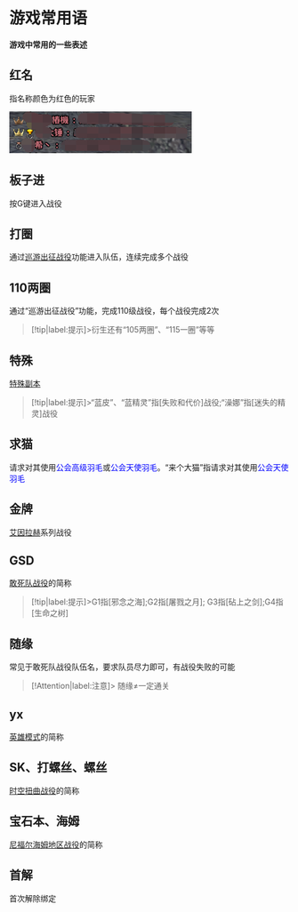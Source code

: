 # 游戏常用语<!-- {docsify-ignore-all} -->
**游戏中常用的一些表述**

## 红名
指名称颜色为红色的玩家

![alt text](image.png)

## 板子进
按G键进入战役

## 打圈
通过[巡游出征战役](cruise/)功能进入队伍，连续完成多个战役

## 110两圈
通过“巡游出征战役”功能，完成110级战役，每个战役完成2次

> [!tip|label:提示]>衍生还有“105两圈”、“115一圈”等等


## 特殊
[特殊副本](#/equipment/?id=shouzhuo ':ignore')

> [!tip|label:提示]>“蓝皮”、“蓝精灵”指[失败和代价]战役;“澡娜”指[迷失的精灵]战役

## 求猫
请求对其使用<a style="color: blue;">公会高级羽毛</a>或<a style="color: blue;">公会天使羽毛</a>。“来个大猫”指请求对其使用<a style="color: blue;">公会天使羽毛</a>

##  金牌
[艾因拉赫](goldmedal/)系列战役

## GSD
[敢死队战役](8dungeon/)的简称

> [!tip|label:提示]>G1指[邪念之海];G2指[屠戮之月]; G3指[砧上之剑];G4指[生命之树]

## 随缘
常见于敢死队战役队伍名，要求队员尽力即可，有战役失败的可能

> [!Attention|label:注意]> 随缘≠一定通关

## yx
[英雄模式](#/cruise/?id=hero ':ignore')的简称

## SK、打螺丝、螺丝
[时空扭曲战役](time-spacedistortion/)的简称

## 宝石本、海姆
[尼福尔海姆地区战役](Niflheim/)的简称

## 首解
首次解除绑定






